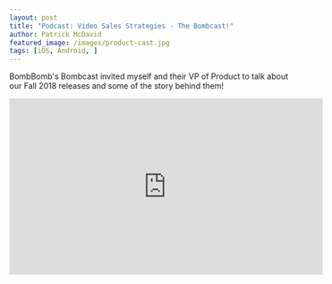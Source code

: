 ```yaml
---
layout: post
title: "Podcast: Video Sales Strategies - The Bombcast!"
author: Patrick McDavid
featured_image: /images/product-cast.jpg
tags: [iOS, Android, ]
---
```


BombBomb's Bombcast invited myself and their VP of Product to talk about our Fall 2018 releases and some of the story behind them!

<div align="center"><iframe src="https://www.facebook.com/plugins/video.php?href=https%3A%2F%2Fwww.facebook.com%2FBombBomb%2Fvideos%2F485818128585532%2F&show_text=0&width=560" width="560" height="315" style="border:none;overflow:hidden" scrolling="no" frameborder="0" allowTransparency="true" allowFullScreen="true"></iframe></div>
